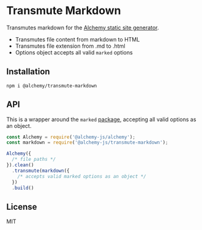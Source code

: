 # Transmute Markdown
Transmutes markdown for the [Alchemy static site generator](https://github.com/alchemy-js/alchemy).

- Transmutes file content from markdown to HTML
- Transmutes file extension from .md to .html
- Options object accepts all valid `marked` options

## Installation
`npm i @alchemy/transmute-markdown`

## API

This is a wrapper around the `marked` [package](https://www.npmjs.com/package/marked), accepting all valid options as an object.

```javascript
const Alchemy = require('@alchemy-js/alchemy');
const markdown = require('@alchemy-js/transmute-markdown');

Alchemy({
  /* file paths */
}).clean()
  .transmute(markdown({
    /* accepts valid marked options as an object */
  })
  .build()
```

## License
MIT
